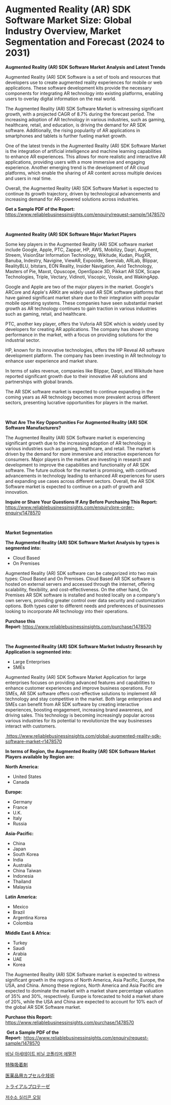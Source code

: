 <p><h1>Augmented Reality (AR) SDK Software Market Size: Global Industry Overview, Market Segmentation and Forecast (2024 to 2031)</h1></p><p><strong>Augmented Reality (AR) SDK Software Market Analysis and Latest Trends</strong></p>
<p><p>Augmented Reality (AR) SDK Software is a set of tools and resources that developers use to create augmented reality experiences for mobile or web applications. These software development kits provide the necessary components for integrating AR technology into existing platforms, enabling users to overlay digital information on the real world.</p><p>The Augmented Reality (AR) SDK Software Market is witnessing significant growth, with a projected CAGR of 8.7% during the forecast period. The increasing adoption of AR technology in various industries, such as gaming, healthcare, retail, and education, is driving the demand for AR SDK software. Additionally, the rising popularity of AR applications in smartphones and tablets is further fueling market growth.</p><p>One of the latest trends in the Augmented Reality (AR) SDK Software Market is the integration of artificial intelligence and machine learning capabilities to enhance AR experiences. This allows for more realistic and interactive AR applications, providing users with a more immersive and engaging experience. Another emerging trend is the development of AR cloud platforms, which enable the sharing of AR content across multiple devices and users in real time.</p><p>Overall, the Augmented Reality (AR) SDK Software Market is expected to continue its growth trajectory, driven by technological advancements and increasing demand for AR-powered solutions across industries.</p></p>
<p><strong>Get a Sample PDF of the Report:&nbsp;</strong> <a href="https://www.reliablebusinessinsights.com/enquiry/request-sample/1478570">https://www.reliablebusinessinsights.com/enquiry/request-sample/1478570</a></p>
<p>&nbsp;</p>
<p><strong>Augmented Reality (AR) SDK Software Major Market Players</strong></p>
<p><p>Some key players in the Augmented Reality (AR) SDK software market include Google, Apple, PTC, Zappar, HP, AWS, Mobilizy, Daqri, Augment, Streem, VisionStar Information Technology, Wikitude, Kudan, PlugXR, Banuba, Indestry, Navigine, ViewAR, Expoolde, Seerslab, ARLab, Blippar, RealityBLU, bitstars, EON Reality, Insider Navigation, Avid Technology, Masters of Pie, Maxst, Opuscope, OpenSpace 3D, Pikkart AR SDK, Scape Technologies, Triple, Vectary, Vidinoti, Viscopic, Vossle, and WakingApp.</p><p>Google and Apple are two of the major players in the market. Google's ARCore and Apple's ARKit are widely used AR SDK software platforms that have gained significant market share due to their integration with popular mobile operating systems. These companies have seen substantial market growth as AR technology continues to gain traction in various industries such as gaming, retail, and healthcare.</p><p>PTC, another key player, offers the Vuforia AR SDK which is widely used by developers for creating AR applications. The company has shown strong performance in the market, with a focus on providing solutions for the industrial sector.</p><p>HP, known for its innovative technologies, offers the HP Reveal AR software development platform. The company has been investing in AR technology to enhance user experience and market share.</p><p>In terms of sales revenue, companies like Blippar, Daqri, and Wikitude have reported significant growth due to their innovative AR solutions and partnerships with global brands.</p><p>The AR SDK software market is expected to continue expanding in the coming years as AR technology becomes more prevalent across different sectors, presenting lucrative opportunities for players in the market.</p></p>
<p>&nbsp;</p>
<p><strong>What Are The Key Opportunities For Augmented Reality (AR) SDK Software Manufacturers?</strong></p>
<p><p>The Augmented Reality (AR) SDK Software market is experiencing significant growth due to the increasing adoption of AR technology in various industries such as gaming, healthcare, and retail. The market is driven by the demand for more immersive and interactive experiences for consumers. Major players in the market are investing in research and development to improve the capabilities and functionality of AR SDK software. The future outlook for the market is promising, with continued advancements in technology leading to enhanced AR experiences for users and expanding use cases across different sectors. Overall, the AR SDK Software market is expected to continue on a path of growth and innovation.</p></p>
<p><strong>Inquire or Share Your Questions If Any Before Purchasing This Report:</strong> <a href="https://www.reliablebusinessinsights.com/enquiry/pre-order-enquiry/1478570">https://www.reliablebusinessinsights.com/enquiry/pre-order-enquiry/1478570</a></p>
<p>&nbsp;</p>
<p><strong>Market Segmentation</strong></p>
<p><strong>The Augmented Reality (AR) SDK Software Market Analysis by types is segmented into:</strong></p>
<p><ul><li>Cloud Based</li><li>On Premises</li></ul></p>
<p><p>Augmented Reality (AR) SDK software can be categorized into two main types: Cloud Based and On Premises. Cloud Based AR SDK software is hosted on external servers and accessed through the internet, offering scalability, flexibility, and cost-effectiveness. On the other hand, On Premises AR SDK software is installed and hosted locally on a company's own servers, providing greater control over data security and customization options. Both types cater to different needs and preferences of businesses looking to incorporate AR technology into their operations.</p></p>
<p><strong>Purchase this Report:&nbsp;</strong><a href="https://www.reliablebusinessinsights.com/purchase/1478570">https://www.reliablebusinessinsights.com/purchase/1478570</a></p>
<p>&nbsp;</p>
<p><strong>The Augmented Reality (AR) SDK Software Market Industry Research by Application is segmented into:</strong></p>
<p><ul><li>Large Enterprises</li><li>SMEs</li></ul></p>
<p><p>Augmented Reality (AR) SDK Software Market Application for large enterprises focuses on providing advanced features and capabilities to enhance customer experiences and improve business operations. For SMEs, AR SDK software offers cost-effective solutions to implement AR technology and stay competitive in the market. Both large enterprises and SMEs can benefit from AR SDK software by creating interactive experiences, boosting engagement, increasing brand awareness, and driving sales. This technology is becoming increasingly popular across various industries for its potential to revolutionize the way businesses interact with customers.</p></p>
<p><a href="https://www.reliablebusinessinsights.com/global-augmented-reality-sdk-software-market-r1478570">&nbsp;https://www.reliablebusinessinsights.com/global-augmented-reality-sdk-software-market-r1478570</a></p>
<p><strong>In terms of Region, the Augmented Reality (AR) SDK Software Market Players available by Region are:</strong></p>
<p>
    <p> <strong> North America: </strong>
        <ul>
            <li>United States</li>
            <li>Canada</li>
        </ul>
        </p> 
    <p> <strong> Europe: </strong>
        <ul>
            <li>Germany</li>
            <li>France</li>
            <li>U.K.</li>
            <li>Italy</li>
            <li>Russia</li>
        </ul>
        </p> 
    <p> <strong> Asia-Pacific: </strong>
        <ul>
            <li>China</li>
            <li>Japan</li>
            <li>South Korea</li>
            <li>India</li>
            <li>Australia</li>
            <li>China Taiwan</li>
            <li>Indonesia</li>
            <li>Thailand</li>
            <li>Malaysia</li>
        </ul>
        </p> 
    <p> <strong> Latin America: </strong>
        <ul>
            <li>Mexico</li>
            <li>Brazil</li>
            <li>Argentina Korea</li>
            <li>Colombia</li>
        </ul>
        </p> 
    <p> <strong> Middle East & Africa: </strong>
        <ul>
            <li>Turkey</li>
            <li>Saudi</li>
            <li>Arabia</li>
            <li>UAE</li>
            <li>Korea</li>
        </ul>
    </p>
    </p>
<p><p>The Augmented Reality (AR) SDK Software market is expected to witness significant growth in the regions of North America, Asia Pacific, Europe, the USA, and China. Among these regions, North America and Asia Pacific are expected to dominate the market with a market share percentage valuation of 35% and 30%, respectively. Europe is forecasted to hold a market share of 20%, while the USA and China are expected to account for 10% each of the global AR SDK Software market.</p></p>
<p><strong>Purchase this Report: </strong><a href="https://www.reliablebusinessinsights.com/purchase/1478570">https://www.reliablebusinessinsights.com/purchase/1478570</a></p>
<p>&nbsp;<strong>Get a Sample PDF of the Report:&nbsp;&nbsp;</strong><a href="https://www.reliablebusinessinsights.com/enquiry/request-sample/1478570">https://www.reliablebusinessinsights.com/enquiry/request-sample/1478570</a></p>
<p><strong></strong></p>
<p><p><a href="https://github.com/vseigx30c9a1j/Market-Research-Report-List-2/blob/main/760110287341.md">비닐 아세테이트 비닐 코폴리머 에멀젼</a></p><p><a href="https://medium.com/@saigekulas/%E7%89%B9%E6%AE%8A%E5%90%B8%E7%9D%80%E5%89%A4%E5%B8%82%E5%A0%B4%E3%81%AE%E3%82%A4%E3%83%B3%E3%82%B5%E3%82%A4%E3%83%88-%E5%B8%82%E5%A0%B4%E5%8B%95%E5%90%91-%E6%88%90%E9%95%B7-2024%E5%B9%B4%E3%81%8B%E3%82%892031%E5%B9%B4%E3%81%BE%E3%81%A7%E3%81%AE%E4%BA%88%E6%B8%AC-8984a3e0e90d">特殊吸着剤</a></p><p><a href="https://github.com/dandier2003/Market-Research-Report-List-1/blob/main/297007395697.md">医薬品用カプセル化技術</a></p><p><a href="https://medium.com/@elihomenick1943/%E3%83%88%E3%83%A9%E3%82%A4%E3%82%A2%E3%83%AB%E3%83%97%E3%83%AD%E3%83%86%E3%83%BC%E3%82%BC%E5%B8%82%E5%A0%B4%E3%81%AE%E8%A6%8F%E6%A8%A1-cagr-%E3%83%88%E3%83%AC%E3%83%B3%E3%83%89-2024-2030-d85b01a10f33">トライアルプロテーゼ</a></p><p><a href="https://github.com/WilburKihn5676/Market-Research-Report-List-1/blob/main/984876887342.md">저수소 실리콘 오일</a></p></p>